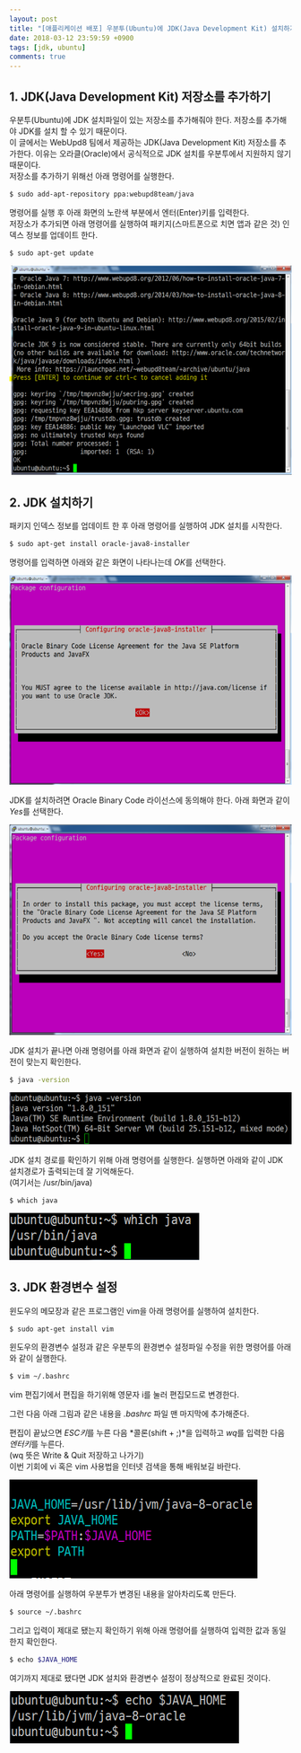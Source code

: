 ```yaml
---
layout: post
title: "[애플리케이션 배포] 우분투(Ubuntu)에 JDK(Java Development Kit) 설치하기"
date: 2018-03-12 23:59:59 +0900
tags: [jdk, ubuntu]
comments: true
---
```

## 1. JDK(Java Development Kit) 저장소를 추가하기
우분투(Ubuntu)에 JDK 설치파일이 있는 저장소를 추가해줘야 한다. 저장소를 추가해야 JDK를 설치 할 수 있기 때문이다.<br/>
이 글에서는 WebUpd8 팀에서 제공하는 JDK(Java Development Kit) 저장소를 추가한다. 이유는 오라클(Oracle)에서 공식적으로 JDK 설치를 우분투에서 지원하지 않기 때문이다.<br/>
저장소를 추가하기 위해선 아래 명령어를 실행한다.
```sh
$ sudo add-apt-repository ppa:webupd8team/java
```
명령어를 실행 후 아래 화면의 노란색 부분에서 엔터(Enter)키를 입력한다.<br/>
저장소가 추가되면 아래 명령어를 실행하여 패키지(스마트폰으로 치면 앱과 같은 것) 인덱스 정보를 업데이트 한다.
```sh
$ sudo apt-get update
```

![이미지](/files/setup-jdk-to-ubuntu-01.png)

## 2. JDK 설치하기
패키지 인덱스 정보를 업데이트 한 후 아래 명령어를 실행하여 JDK 설치를 시작한다.
```sh
$ sudo apt-get install oracle-java8-installer
```
명령어를 입력하면 아래와 같은 화면이 나타나는데 *OK*를 선택한다.

![이미지](/files/setup-jdk-to-ubuntu-02.png)

JDK를 설치하려면 Oracle Binary Code 라이선스에 동의해야 한다. 아래 화면과 같이 *Yes*를 선택한다.

![이미지](/files/setup-jdk-to-ubuntu-03.png)

JDK 설치가 끝나면 아래 명령어를 아래 화면과 같이 실행하여 설치한 버전이 원하는 버전이 맞는지 확인한다.
```sh
$ java -version
```

![이미지](/files/setup-jdk-to-ubuntu-04.png)

JDK 설치 경로를 확인하기 위해 아래 명령어를 실행한다. 실행하면 아래와 같이 JDK 설치경로가 출력되는데 잘 기억해둔다.<br/>
(여기서는 /usr/bin/java)
```sh
$ which java
```

![이미지](/files/setup-jdk-to-ubuntu-05.png)

## 3. JDK 환경변수 설정
윈도우의 메모장과 같은 프로그램인 vim을 아래 명령어를 실행하여 설치한다.
```sh
$ sudo apt-get install vim
```

윈도우의 환경변수 설정과 같은 우분투의 환경변수 설정파일 수정을 위한 명령어를 아래와 같이 실행한다.
```sh
$ vim ~/.bashrc
```

vim 편집기에서 편집을 하기위해 영문자 i를 눌러 편집모드로 변경한다.

그런 다음 아래 그림과 같은 내용을 *.bashrc* 파일 맨 마지막에 추가해준다.

편집이 끝났으면 *ESC키*를 누른 다음 *콜론(shift + ;)*을 입력하고 *wq*를 입력한 다음 *엔터키*를 누른다.<br/>
(wq 뜻은 Write & Quit 저장하고 나가기)<br/>
이번 기회에 vi 혹은 vim 사용법을 인터넷 검색을 통해 배워보길 바란다.

![이미지](/files/setup-jdk-to-ubuntu-06.png)

아래 명령어를 실행하여 우분투가 변경된 내용을 알아차리도록 만든다.
```sh
$ source ~/.bashrc
```
그리고 입력이 제대로 됐는지 확인하기 위해 아래 명령어를 실행하여 입력한 값과 동일한지 확인한다.
```sh
$ echo $JAVA_HOME
```
여기까지 제대로 됐다면 JDK 설치와 환경변수 설정이 정상적으로 완료된 것이다.

![이미지](/files/setup-jdk-to-ubuntu-07.png)